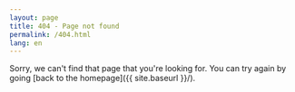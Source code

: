 ```yaml
---
layout: page
title: 404 - Page not found
permalink: /404.html
lang: en
---
```


Sorry, we can't find that page that you're looking for. You can try again by going [back to the homepage]({{ site.baseurl }}/).